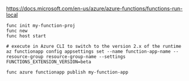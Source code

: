 https://docs.microsoft.com/en-us/azure/azure-functions/functions-run-local

    func init my-function-proj
    func new
    func host start

    # execute in Azure CLI to switch to the version 2.x of the runtime
    az functionapp config appsettings set --name function-app-name --resource-group resource-group-name --settings FUNCTIONS_EXTENSION_VERSION=beta

    func azure functionapp publish my-function-app
